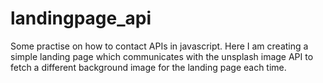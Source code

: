 # landingpage_api
Some practise on how to contact APIs in javascript. Here I am creating a simple landing page which communicates with the unsplash image API to fetch a different 
background image for the landing page each time. 
